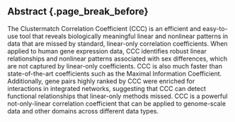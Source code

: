 ## Abstract {.page_break_before}

The Clustermatch Correlation Coefficient (CCC) is an efficient and easy-to-use tool that reveals biologically meaningful linear and nonlinear patterns in data that are missed by standard, linear-only correlation coefficients.
When applied to human gene expression data, CCC identifies robust linear relationships and nonlinear patterns associated with sex differences, which are not captured by linear-only coefficients.
CCC is also much faster than state-of-the-art coefficients such as the Maximal Information Coefficient.
Additionally, gene pairs highly ranked by CCC were enriched for interactions in integrated networks, suggesting that CCC can detect functional relationships that linear-only methods missed.
CCC is a powerful not-only-linear correlation coefficient that can be applied to genome-scale data and other domains across different data types.
